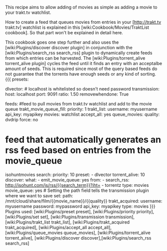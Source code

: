 This recipe aims to allow adding of movies as simple as adding a movie to your trakt.tv watchlist.

How to create a feed that queues movies from entries in your [http://trakt.tv trakt.tv] watchlist is explained in this [wiki:Cookbook/Movies/TraktList cookbook]. So that part won't be explained in detail here.

This cookbook goes one step further and also uses the [wiki:Plugins/discover discover plugin] in conjunction with the [wiki:Plugins/search_rss search_rss] plugin to dynamically create feeds from which entries can be harvested. The [wiki:Plugins/torrent_alive torrent_alive plugin] cycles the feed until it finds an entry with an acceptalbe amount of seeds. This is required since most of the query based feeds do not guarantee that the torrents have enough seeds or any kind of sorting.
{{{
presets:

  dlvector:
    # localhost is whitelisted so doesn't need password
    transmission:
      host: localhost
      port: 9091
      ratio: 1.50
      removewhendone: True

feeds:
  #feed to pull movies from trakt.tv watchlist and add to the movie queue
  trakt_movie_queue_fill:
    priority: 1
    trakt_list:
      username: myusername
      api_key: myapikey
      movies: watchlist
    accept_all: yes
    queue_movies:
      quality: dvdrip
      force: no

  # feed that automatically generates an rss feed based on entries from the movie_queue
  isohuntmovies search:
    priority: 10
    preset:
      - dlvector
    torrent_alive: 10
    discover:
      what:
        - emit_movie_queue: yes
      from:
        - search_rss: http://isohunt.com/js/rss/{{search_term}}?iht=
        - torrentz
      type: movies
    movie_queue: yes
    # Setting the path field tells the transmission plugin where we want to save
    set:
      path: /mnt/cloud/share/film/{{movie_name}}/{{quality}}
    trakt_acquired:
      username: myusername
      password: mypassword
      api_key: myapikey
      type: movies
}}}
Plugins used: [wiki:Plugins/preset preset], [wiki:Plugins/priority priority], [wiki:Plugins/set set], [wiki:Plugins/transmission transmission], [wiki:Plugins/trakt_list trakt_list], [wiki:Plugins/trakt_acquired trakt_acquired], [wiki:Plugins/accept_all accept_all], [wiki:Plugins/queue_movies queue_movies], [wiki:Plugins/torrent_alive torrent_alive], [wiki:Plugins/discover discover],[wiki:Plugins/search_rss search_rss]      